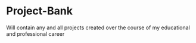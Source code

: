 # Project-Bank
Will contain any and all projects created over the course of my educational and professional career
